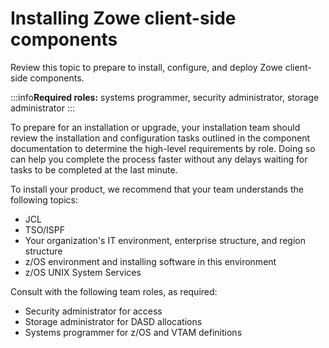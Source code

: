 # Installing Zowe client-side components

Review this topic to prepare to install, configure, and deploy Zowe client-side components.

:::info**Required roles:** systems programmer, security administrator, storage administrator
:::

To prepare for an installation or upgrade, your installation team should review the installation and configuration tasks outlined in the component documentation to determine the high-level requirements by role. Doing so can help you complete the process faster without any delays waiting for tasks to be completed at the last minute.

To install your product, we recommend that your team understands the following topics:

- JCL
- TSO/ISPF
- Your organization's IT environment, enterprise structure, and region structure
- z/OS environment and installing software in this environment
- z/OS UNIX System Services

Consult with the following team roles, as required:
- Security administrator for access
- Storage administrator for DASD allocations
- Systems programmer for z/OS and VTAM definitions
